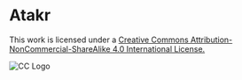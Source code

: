 # Atakr
This work is licensed under a [Creative Commons Attribution-NonCommercial-ShareAlike 4.0 International License.](https://creativecommons.org/licenses/by-nc-sa/4.0/legalcode)

![CC Logo](https://i.creativecommons.org/l/by-nc-sa/4.0/88x31.png)
